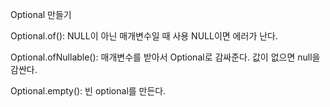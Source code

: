 Optional 만들기

Optional.of(): NULL이 아닌 매개변수일 때 사용 NULL이면 에러가 난다.

Optional.ofNullable(): 매개변수를 받아서 Optional로 감싸준다. 값이 없으면 null을 감싼다.

Optional.empty(): 빈 optional를 만든다.

